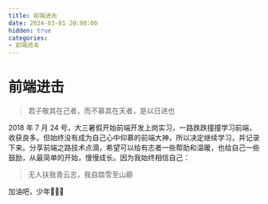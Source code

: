 ```yaml
---
title: 前端进击
date: 2024-03-01 20:00:00
hidden: true
categories:
- 前端进击
---
```

# 前端进击

> 君子敬其在己者，而不慕其在天者，是以日进也

2018 年 7 月 24 号，大三暑假开始前端开发上岗实习，一路跌跌撞撞学习前端，收获良多。但始终没有成为自己心中仰慕的前端大神，所以决定继续学习，并记录下来。分享前端之路技术点滴，希望可以给有志者一些帮助和温暖，也给自己一些鼓励，从最简单的开始，慢慢成长。因为我始终相信自己：

>无人扶我青云志，我自踏雪至山巅

加油吧，少年💪🏻🌻
